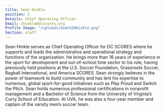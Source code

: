 ```yaml
---
title: Sean Hinkle
position: 3
Details: Chief Operating Officer
Email: shinkle@dcscores.org
Profile Image: "/uploads/Sean%20Hinkle.png"
Section: staff
---
```


Sean Hinkle serves as Chief Operating Officer for DC SCORES where he supports and leads the administrative and operational strategy and functions of the organization. He brings more than 16 years of experience in the sport for development and out-of-school time sector to his role, having previously held positions at the U.S. Soccer Foundation, Grassroots Soccer, Ragball International, and America SCORES. Sean strongly believes in the power of teamwork to build community and has lent his expertise to numerous, global sport-for-good initiatives such as Play Proud and Switch the Pitch. Sean holds numerous professional certifications in nonprofit management and a Bachelor of Science from the University of Virginia’s Curry School of Education. At UVA, he was also a four-year member and captain of the varsity men’s soccer team. 